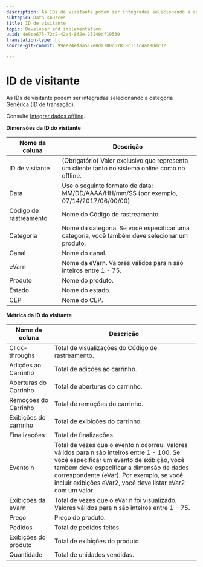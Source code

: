 ```yaml
---
description: As IDs de visitante podem ser integradas selecionando a categoria Genérica (ID de transação).
subtopic: Data sources
title: ID de visitante
topic: Developer and implementation
uuid: 4e9ce675-72c2-42a4-8f2e-25140df19539
translation-type: ht
source-git-commit: 99ee24efaa517e8da700c67818c111c4aa90dc02

---
```



# ID de visitante

As IDs de visitante podem ser integradas selecionando a categoria Genérica (ID de transação).

Consulte [Integrar dados offline](/help/import/c-data-sources/datasrc-integrating-offline-data.md).

<p class="head"> <b>Dimensões da ID do visitante</b> </p>

| Nome da coluna | Descrição |
|--- |--- |
| ID de visitante | (Obrigatório) Valor exclusivo que representa um cliente tanto no sistema online como no offline. |
| Data | Use o seguinte formato de data: MM/DD/AAAA/HH/mm/SS (por exemplo, 07/14/2017/06/00/00) |
| Código de rastreamento | Nome do Código de rastreamento. |
| Categoria | Nome da categoria.  Se você especificar uma categoria, você também deve selecionar um produto. |
| Canal | Nome do canal. |
| eVarn | Nome da eVarn. Valores válidos para n são inteiros entre 1 - 75. |
| Produto | Nome do produto. |
| Estado | Nome do estado. |
| CEP | Nome do CEP. |

**Métrica da ID do visitante**

| Nome da coluna | Descrição |
|--- |--- |
| Click-throughs | Total de visualizações do Código de rastreamento. |
| Adições ao Carrinho | Total de adições ao carrinho. |
| Aberturas do Carrinho | Total de aberturas do carrinho. |
| Remoções do Carrinho | Total de remoções do carrinho. |
| Exibições do carrinho | Total de exibições do carrinho. |
| Finalizações | Total de finalizações. |
| Evento n | Total de vezes que o evento n ocorreu. Valores válidos para n são inteiros entre 1 - 100.  Se você especificar um evento de exibição, você também deve especificar a dimensão de dados correspondente (eVar). Por exemplo, se você incluir exibições eVar2, você deve listar eVar2 com um valor. |
| Exibições da eVarn | Total de vezes que o eVar n foi visualizado. Valores válidos para n são inteiros entre 1 - 75. |
| Preço | Preço do produto. |
| Pedidos | Total de pedidos feitos. |
| Exibições do produto | Total de exibições do produto. |
| Quantidade | Total de unidades vendidas. |
